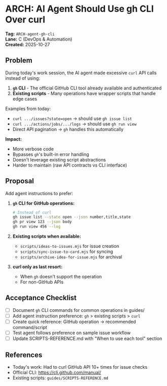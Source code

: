 # ARCH: AI Agent Should Use gh CLI Over curl

**Tag:** `ARCH-agent-gh-cli`  
**Lane:** C (DevOps & Automation)  
**Created:** 2025-10-27

## Problem

During today's work session, the AI agent made excessive `curl` API calls instead of using:

1. **`gh` CLI** - The official GitHub CLI tool already available and authenticated
2. **Existing scripts** - Many operations have wrapper scripts that handle edge cases

Examples from today:

- `curl .../issues?state=open` → should use `gh issue list`
- `curl .../actions/jobs/.../logs` → should use `gh run view`
- Direct API pagination → `gh` handles this automatically

**Impact:**

- More verbose code
- Bypasses `gh`'s built-in error handling
- Doesn't leverage existing script abstractions
- Harder to maintain (raw API contracts vs CLI interface)

## Proposal

Add agent instructions to prefer:

1. **`gh` CLI for GitHub operations:**

   ```bash
   # Instead of curl
   gh issue list --state open --json number,title,state
   gh pr view 123 --json body
   gh run view 456 --log
   ```

2. **Existing scripts when available:**
   - `scripts/ideas-to-issues.mjs` for issue creation
   - `scripts/sync-issue-to-card.mjs` for syncing
   - `scripts/archive-idea-for-issue.mjs` for archival

3. **curl only as last resort:**
   - When `gh` doesn't support the operation
   - For non-GitHub APIs

## Acceptance Checklist

- [ ] Document `gh` CLI commands for common operations in guides/
- [ ] Add agent instruction preference: `gh` > existing scripts > `curl`
- [ ] Create quick reference: GitHub operation → recommended command/script
- [ ] Test agent follows preference on sample issue workflow
- [ ] Update SCRIPTS-REFERENCE.md with "When to use each tool" section

## References

- Today's work: Had to curl GitHub API 10+ times for issue checks
- Official CLI: https://cli.github.com/manual/
- Existing scripts: `guides/SCRIPTS-REFERENCE.md`
